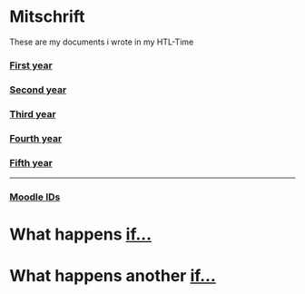 # Mitschrift
These are my documents i wrote in my HTL-Time

### [First year](./1/README.md)
### [Second year](./2/README.md)
### [Third year](./3/README.md)
### [Fourth year](./4/README.md)
### [Fifth year](./5/README.md)

---

### [Moodle IDs](./moodle/ID.md)

# What happens [if...](./..)
# What happens another [if...](./.)
